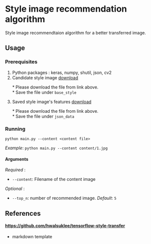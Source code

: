 # Style image recommendation algorithm

Style image recommendtaion algorithm for a better transferred image.


## Usage

### Prerequisites
1. Python packages : keras, numpy, shutil, json, cv2
2. Candidate style image [download](https://drive.google.com/open?id=1Wy_fX94WAgc3o80HE6mP8sI8LMpAqrbY)

&nbsp;&nbsp;&nbsp;&nbsp;&nbsp;&nbsp;* Please download the file from link above.  
&nbsp;&nbsp;&nbsp;&nbsp;&nbsp;&nbsp;* Save the file under `base_style`

3. Saved style image's features [download](https://drive.google.com/open?id=1pr1r_LiDJ4ed8hvxsNVs-RE1e4PjhnZj)

&nbsp;&nbsp;&nbsp;&nbsp;&nbsp;&nbsp;* Please download the file from link above.  
&nbsp;&nbsp;&nbsp;&nbsp;&nbsp;&nbsp;* Save the file under `json_data`

### Running
```
python main.py --content <content file>
```
*Example*:
`python main.py --content content/1.jpg`

#### Arguments
*Required* :  
* `--content`: Filename of the content image

*Optional* :  
* `--top_n`: number of recommended image. *Default*: `5`


## References

#### https://github.com/hwalsuklee/tensorflow-style-transfer
* markdown template
